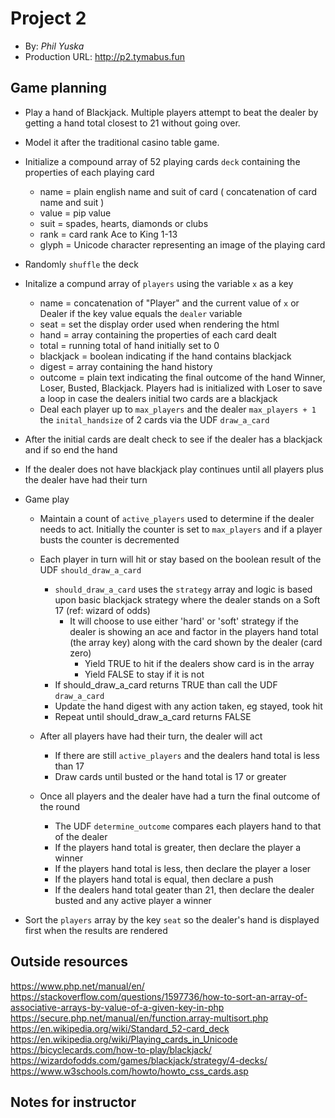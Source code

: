# Project 2
+ By: *Phil Yuska*
+ Production URL: <http://p2.tymabus.fun>

## Game planning
* Play a hand of Blackjack. Multiple players attempt to beat the dealer by getting a hand total closest to 21 without going over.
* Model it after the traditional casino table game.

* Initialize a compound array of 52 playing cards `deck` containing the properties of each playing card 
	* name = plain english name and suit of card ( concatenation of card name and suit )
	* value = pip value
	* suit = spades, hearts, diamonds or clubs
	* rank = card rank Ace to King 1-13
	* glyph = Unicode character representing an image of the playing card

* Randomly `shuffle` the deck

* Initalize a compund array of `players` using the variable `x` as a key
	* name = concatenation of "Player" and the current value of `x` or Dealer if the key value equals the `dealer` variable
	* seat = set the display order used when rendering the html
	* hand = array containing the properties of each card dealt
	* total = running total of hand initially set to 0
	* blackjack = boolean indicating if the hand contains blackjack
	* digest = array containing the hand history
	* outcome = plain text indicating the final outcome of the hand Winner, Loser, Busted, Blackjack. Players had is initialized with Loser to save a loop in case the dealers initial two cards are a blackjack
	* Deal each player up to `max_players` and the dealer `max_players + 1` the `inital_handsize` of 2 cards via the UDF `draw_a_card`		

* After the initial cards are dealt check to see if the dealer has a blackjack and if so end the hand

* If the dealer does not have blackjack play continues until all players plus the dealer have had their turn

* Game play
	* Maintain a count of `active_players` used to determine if the dealer needs to act. Initially the counter is set to `max_players` and if a player busts the counter is decremented

	* Each player in turn will hit or stay based on the boolean result of the UDF `should_draw_a_card`
		* `should_draw_a_card` uses the `strategy` array and logic is based upon basic blackjack strategy where the dealer stands on a Soft 17 (ref: wizard of odds)
			* It will choose to use either 'hard' or 'soft' strategy if the dealer is showing an ace and factor in the players hand total (the array key) along with the card shown by the dealer (card zero) 
				* Yield TRUE to hit if the dealers show card is in the array
				* Yield FALSE to stay if it is not
		* If should_draw_a_card returns TRUE than call the UDF `draw_a_card` 
		* Update the hand digest with any action taken, eg stayed, took hit
		* Repeat until should_draw_a_card returns FALSE
		
	* After all players have had their turn, the dealer will act
		* If there are still `active_players` and the dealers hand total is less than 17
		* Draw cards until busted or the hand total is 17 or greater

	* Once all players and the dealer have had a turn the final outcome of the round
		* The UDF `determine_outcome` compares each players hand to that of the dealer
		* If the players hand total is greater, then declare the player a winner
		* If the players hand total is less, then declare the player a loser
		* If the players hand total is equal, then declare a push
		* If the dealers hand total geater than 21, then declare the dealer busted and any active player a winner

* Sort the `players` array by the key `seat` so the dealer's hand is displayed first when the results are rendered
		
		
## Outside resources
https://www.php.net/manual/en/
https://stackoverflow.com/questions/1597736/how-to-sort-an-array-of-associative-arrays-by-value-of-a-given-key-in-php
https://secure.php.net/manual/en/function.array-multisort.php
https://en.wikipedia.org/wiki/Standard_52-card_deck
https://en.wikipedia.org/wiki/Playing_cards_in_Unicode
https://bicyclecards.com/how-to-play/blackjack/
https://wizardofodds.com/games/blackjack/strategy/4-decks/
https://www.w3schools.com/howto/howto_css_cards.asp

## Notes for instructor
